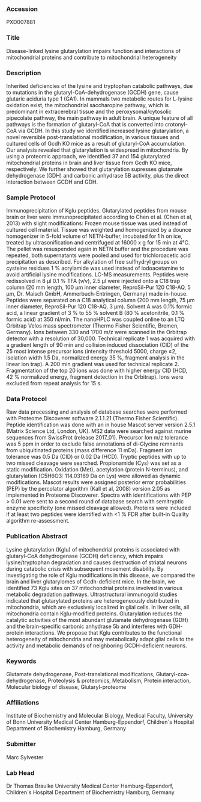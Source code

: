### Accession
PXD007881

### Title
Disease-linked lysine glutarylation impairs function and interactions of mitochondrial proteins and contribute to mitochondrial heterogeneity

### Description
Inherited deficiencies of the lysine and tryptophan catabolic pathways, due to mutations in the glutaryl-CoA-dehydrogenase (GCDH) gene, cause glutaric aciduria type 1 (GA1). In mammals two metabolic routes for L-lysine oxidation exist, the mitochondrial saccharopine pathway, which is predominant in extracerebral tissue and the peroxysomal/cytosolic pipecolate pathway, the main pathway in adult brain. A unique feature of all pathways is the formation of glutaryl-CoA that is converted into crotonyl-CoA via GCDH.  In this study we identified increased lysine glutarylation, a novel reversible post-translational modification, in various tissues and cultured cells of Gcdh KO mice as a result of glutaryl-CoA accumulation. Our analysis revealed that glutarylation is widespread in mitochondria. By using a proteomic approach, we identified 37 and 154 glutarylated mitochondrial proteins in brain and liver tissue from Gcdh KO mice, respectively. We further showed that glutarylation supresses glutamate dehydrogenase (GDH) and carbonic anhydrase 5B activity, plus the direct interaction between GCDH and GDH.

### Sample Protocol
Immunoprecipitation of Kglu peptides.  Glutarylated peptides from mouse brain or liver were immunoprecipitated according to Chen et al. (Chen et al, 2013) with slight modifications: Frozen mouse tissue was used instead of cultured cell material. Tissue was weighted and homogenized by a dounce homogenizer in 5-fold volume of NETN-buffer, incubated for 1 h on ice, treated by ultrasonification and centrifuged at 16000 x g for 15 min at 4°C. The pellet was resuspended again in NETN buffer and the procedure was repeated, both supernatants were pooled and used for trichloroacetic acid precipitation as described. For alkylation of free sulfhydryl groups on cysteine residues 1 % acrylamide was used instead of iodoacetamine to avoid artificial lysine modifications. LC-MS measurements.  Peptides were redissolved in 8 µl 0.1 % TFA (v/v), 2.5 μl were injected onto a C18 trap column (20 mm length, 100 µm inner diameter, ReproSil-Pur 120 C18-AQ, 5 µm, Dr. Maisch GmbH, Ammerbuch-Entringen, Germany) made in-house. Peptides were separated on a C18 analytical column (200 mm length, 75 µm inner diameter, ReproSil-Pur 120 C18-AQ, 3 µm). Solvent A was 0.1% formic acid, a linear gradient of 3 % to 55 % solvent B (80 % acetonitrile, 0.1 % formic acid) at 350 nl/min. The nanoHPLC was coupled online to an LTQ Orbitrap Velos mass spectrometer (Thermo Fisher Scientific, Bremen, Germany). Ions between 330 and 1700 m/z were scanned in the Orbitrap detector with a resolution of 30,000. Technical replicate 1 was acquired with a gradient length of 90 min and collision induced dissociation (CID) of the 25 most intense precursor ions (intensity threshold 5000, charge ≥2, isolation width 1.5 Da, normalized energy 35 %, fragment analysis in the linear ion trap). A 200 min gradient was used for technical replicate 2. Fragmentation of the top 20 ions was done with higher energy CID (HCD, 42 % normalized energy, fragment detection in the Orbitrap). Ions were excluded from repeat analysis for 15 s.

### Data Protocol
Raw data processing and analysis of database searches were performed with Proteome Discoverer software 2.1.1.21 (Thermo Fisher Scientific). Peptide identification was done with an in house Mascot server version 2.5.1 (Matrix Science Ltd, London, UK). MS2 data were searched against murine sequences from SwissProt (release 2017_01). Precursor Ion m/z tolerance was 5 ppm in order to exclude false annotations of di-Glycine remnants from ubiquitinated proteins (mass difference 11 mDa). Fragment ion tolerance was 0.5 Da (CID) or 0.02 Da (HCD). Tryptic peptides with up to two missed cleavage were searched. Propionamide (Cys) was set as a static modification. Oxidation (Met), acetylation (protein N-terminus), and glutarylation (C5H6O3: 114.03169 Da on Lys) were allowed as dynamic modifications. Mascot results were assigned posterior error probabilities (PEP) by the percolator algorithm (Kall et al, 2008) version 2.05 as implemented in Proteome Discoverer. Spectra with identifications with PEP > 0.01 were sent to a second round of database search with semitryptic enzyme specificity (one missed cleavage allowed). Proteins were included if at least two peptides were identified with <1 % FDR after built-in Quality algorithm re-assessment.

### Publication Abstract
Lysine glutarylation (Kglu) of mitochondrial proteins is associated with glutaryl-CoA dehydrogenase (GCDH) deficiency, which impairs lysine/tryptophan degradation and causes destruction of striatal neurons during catabolic crisis with subsequent movement disability. By investigating the role of Kglu modifications in this disease, we compared the brain and liver glutarylomes of Gcdh-deficient mice. In the brain, we identified 73 Kglu sites on 37&#xa0;mitochondrial proteins involved in various metabolic degradation pathways. Ultrastructural immunogold studies indicated that glutarylated proteins are heterogeneously distributed in mitochondria, which are exclusively localized in glial cells. In liver cells, all mitochondria contain Kglu-modified proteins. Glutarylation reduces the catalytic activities of the most abundant glutamate dehydrogenase (GDH) and the brain-specific carbonic anhydrase 5b and interferes with GDH-protein interactions. We propose that Kglu contributes to the functional heterogeneity of mitochondria and may metabolically adapt glial cells to the activity and metabolic demands of neighboring GCDH-deficient neurons.

### Keywords
Glutamate dehydrogenase, Post-translational modifications, Glutaryl-coa-dehydrogenase, Proteolysis & proteomics, Metabolism, Protein interaction, Molecular biology of disease, Glutaryl-proteome

### Affiliations
Institute of Biochemistry and Molecular Biology, Medical Faculty, University of Bonn
University Medical Center Hamburg-Eppendorf, Children´s Hospital Department of Biochemistry Hamburg, Germany

### Submitter
Marc Sylvester

### Lab Head
Dr Thomas Braulke
University Medical Center Hamburg-Eppendorf, Children´s Hospital Department of Biochemistry Hamburg, Germany



